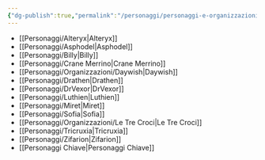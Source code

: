 ```yaml
---
{"dg-publish":true,"permalink":"/personaggi/personaggi-e-organizzazioni/","tags":["alteryx","asphodel","billy","crane-merrino","daywish","dr-vexor","drathen","luthien","miret","sofia","zifarion","le-tre-croci","tricruxia"],"noteIcon":""}
---
```


- [[Personaggi/Alteryx\|Alteryx]]
- [[Personaggi/Asphodel\|Asphodel]]
- [[Personaggi/Billy\|Billy]]
- [[Personaggi/Crane Merrino\|Crane Merrino]]
- [[Personaggi/Organizzazioni/Daywish\|Daywish]]
- [[Personaggi/Drathen\|Drathen]]
- [[Personaggi/DrVexor\|DrVexor]]
- [[Personaggi/Luthien\|Luthien]]
- [[Personaggi/Miret\|Miret]]
- [[Personaggi/Sofia\|Sofia]]
- [[Personaggi/Organizzazioni/Le Tre Croci\|Le Tre Croci]]
- [[Personaggi/Tricruxia\|Tricruxia]]
- [[Personaggi/Zifarion\|Zifarion]]
- [[Personaggi Chiave\|Personaggi Chiave]]
